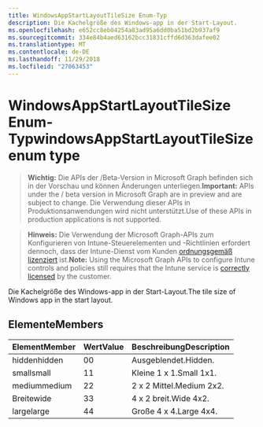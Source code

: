 ```yaml
---
title: WindowsAppStartLayoutTileSize Enum-Typ
description: Die Kachelgröße des Windows-app in der Start-Layout.
ms.openlocfilehash: e652cc8eb04254a83ad95a6dd0ba51bd2b937af9
ms.sourcegitcommit: 334e84b4aed63162bcc31831cffd6d363dafee02
ms.translationtype: MT
ms.contentlocale: de-DE
ms.lasthandoff: 11/29/2018
ms.locfileid: "27063453"
---
```

# <a name="windowsappstartlayouttilesize-enum-type"></a><span data-ttu-id="0809a-103">WindowsAppStartLayoutTileSize Enum-Typ</span><span class="sxs-lookup"><span data-stu-id="0809a-103">windowsAppStartLayoutTileSize enum type</span></span>

> <span data-ttu-id="0809a-104">**Wichtig:** Die APIs der /Beta-Version in Microsoft Graph befinden sich in der Vorschau und können Änderungen unterliegen.</span><span class="sxs-lookup"><span data-stu-id="0809a-104">**Important:** APIs under the / beta version in Microsoft Graph are in preview and are subject to change.</span></span> <span data-ttu-id="0809a-105">Die Verwendung dieser APIs in Produktionsanwendungen wird nicht unterstützt.</span><span class="sxs-lookup"><span data-stu-id="0809a-105">Use of these APIs in production applications is not supported.</span></span>

> <span data-ttu-id="0809a-106">**Hinweis:** Die Verwendung der Microsoft Graph-APIs zum Konfigurieren von Intune-Steuerelementen und -Richtlinien erfordert dennoch, dass der Intune-Dienst vom Kunden [ordnungsgemäß lizenziert](https://go.microsoft.com/fwlink/?linkid=839381) ist.</span><span class="sxs-lookup"><span data-stu-id="0809a-106">**Note:** Using the Microsoft Graph APIs to configure Intune controls and policies still requires that the Intune service is [correctly licensed](https://go.microsoft.com/fwlink/?linkid=839381) by the customer.</span></span>

<span data-ttu-id="0809a-107">Die Kachelgröße des Windows-app in der Start-Layout.</span><span class="sxs-lookup"><span data-stu-id="0809a-107">The tile size of Windows app in the start layout.</span></span>
## <a name="members"></a><span data-ttu-id="0809a-108">Elemente</span><span class="sxs-lookup"><span data-stu-id="0809a-108">Members</span></span>
|<span data-ttu-id="0809a-109">Element</span><span class="sxs-lookup"><span data-stu-id="0809a-109">Member</span></span>|<span data-ttu-id="0809a-110">Wert</span><span class="sxs-lookup"><span data-stu-id="0809a-110">Value</span></span>|<span data-ttu-id="0809a-111">Beschreibung</span><span class="sxs-lookup"><span data-stu-id="0809a-111">Description</span></span>|
|:---|:---|:---|
|<span data-ttu-id="0809a-112">hidden</span><span class="sxs-lookup"><span data-stu-id="0809a-112">hidden</span></span>|<span data-ttu-id="0809a-113">0</span><span class="sxs-lookup"><span data-stu-id="0809a-113">0</span></span>|<span data-ttu-id="0809a-114">Ausgeblendet.</span><span class="sxs-lookup"><span data-stu-id="0809a-114">Hidden.</span></span>|
|<span data-ttu-id="0809a-115">small</span><span class="sxs-lookup"><span data-stu-id="0809a-115">small</span></span>|<span data-ttu-id="0809a-116">1</span><span class="sxs-lookup"><span data-stu-id="0809a-116">1</span></span>|<span data-ttu-id="0809a-117">Kleine 1 x 1.</span><span class="sxs-lookup"><span data-stu-id="0809a-117">Small 1x1.</span></span>|
|<span data-ttu-id="0809a-118">medium</span><span class="sxs-lookup"><span data-stu-id="0809a-118">medium</span></span>|<span data-ttu-id="0809a-119">2</span><span class="sxs-lookup"><span data-stu-id="0809a-119">2</span></span>|<span data-ttu-id="0809a-120">2 x 2 Mittel.</span><span class="sxs-lookup"><span data-stu-id="0809a-120">Medium 2x2.</span></span>|
|<span data-ttu-id="0809a-121">Breite</span><span class="sxs-lookup"><span data-stu-id="0809a-121">wide</span></span>|<span data-ttu-id="0809a-122">3</span><span class="sxs-lookup"><span data-stu-id="0809a-122">3</span></span>|<span data-ttu-id="0809a-123">4 x 2 breit.</span><span class="sxs-lookup"><span data-stu-id="0809a-123">Wide 4x2.</span></span>|
|<span data-ttu-id="0809a-124">large</span><span class="sxs-lookup"><span data-stu-id="0809a-124">large</span></span>|<span data-ttu-id="0809a-125">4</span><span class="sxs-lookup"><span data-stu-id="0809a-125">4</span></span>|<span data-ttu-id="0809a-126">Große 4 x 4.</span><span class="sxs-lookup"><span data-stu-id="0809a-126">Large 4x4.</span></span>|





